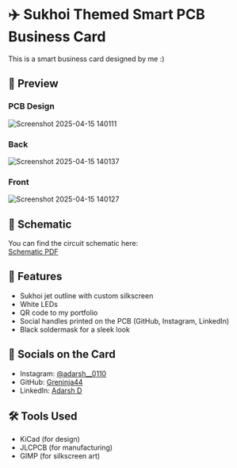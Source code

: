 # ✈️ Sukhoi Themed Smart PCB Business Card

This is a smart business card designed by me :) 

## 📸 Preview

### PCB Design
![Screenshot 2025-04-15 140111](https://github.com/user-attachments/assets/9a94e2d8-3f0a-4c03-8ec8-20d2c991ff95)

### Back
![Screenshot 2025-04-15 140137](https://github.com/user-attachments/assets/073a02da-dc29-45f9-82fc-9ea70060887f)

### Front
![Screenshot 2025-04-15 140127](https://github.com/user-attachments/assets/9149c91e-c23c-4090-8f2e-38c61bd32fc7)


## 🧾 Schematic

You can find the circuit schematic here:  
[Schematic PDF](./Schematic.pdf)

## 🔧 Features

- Sukhoi jet outline with custom silkscreen
- White LEDs
- QR code to my portfolio
- Social handles printed on the PCB (GitHub, Instagram, LinkedIn)
- Black soldermask for a sleek look

## 🔗 Socials on the Card

- Instagram: [@adarsh__0110](https://instagram.com/adarsh__0110)
- GitHub: [Greninja44](https://github.com/Greninja44)
- LinkedIn: [Adarsh D](https://linkedin.com/in/adarsh-d)

## 🛠️ Tools Used

- KiCad (for design)
- JLCPCB (for manufacturing)
- GIMP (for silkscreen art)


